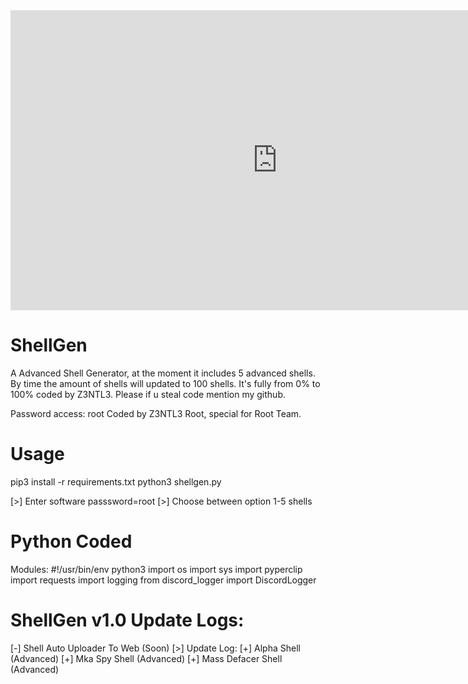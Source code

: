 <iframe width="853" height="480" src="https://www.youtube.com/embed/85PSj31k0NU" frameborder="0" allow="accelerometer; autoplay; clipboard-write; encrypted-media; gyroscope; picture-in-picture" allowfullscreen></iframe>

# ShellGen
A Advanced Shell Generator, at the moment it includes 5 advanced shells. By time the amount of shells will updated to 100 shells. It's fully from 0% to 100% coded by Z3NTL3. Please if u steal code mention my github.

Password access: root
Coded by Z3NTL3 Root, special for Root Team.

# Usage
pip3 install -r requirements.txt
python3 shellgen.py

[>] Enter software passsword=root
[>] Choose between option 1-5 shells

# Python Coded
Modules:
#!/usr/bin/env python3
import os
import sys
import pyperclip
import requests 
import logging
from discord_logger import DiscordLogger

# ShellGen v1.0 Update Logs:
[-] Shell Auto Uploader To Web (Soon)
[>] Update Log:
[+] Alpha Shell (Advanced)
[+] Mka Spy Shell (Advanced)
[+] Mass Defacer Shell (Advanced)
